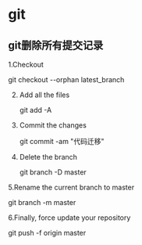 # git

## git删除所有提交记录

1.Checkout

git checkout --orphan latest_branch

2. Add all the files

   git add -A

3. Commit the changes

   git commit -am "代码迁移"


4. Delete the branch

   git branch -D master

5.Rename the current branch to master

git branch -m master

6.Finally, force update your repository

git push -f origin master